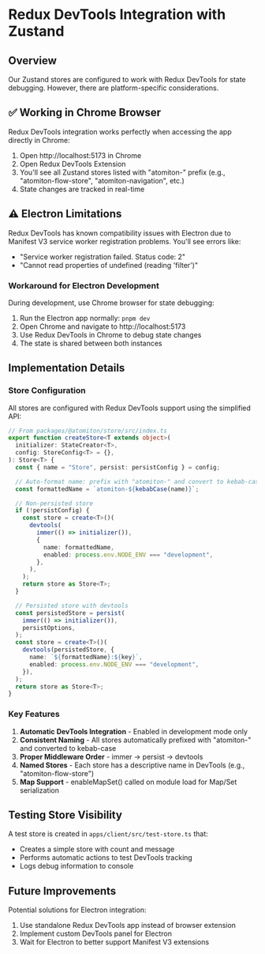 # Redux DevTools Integration with Zustand

## Overview

Our Zustand stores are configured to work with Redux DevTools for state
debugging. However, there are platform-specific considerations.

## ✅ Working in Chrome Browser

Redux DevTools integration works perfectly when accessing the app directly in
Chrome:

1. Open http://localhost:5173 in Chrome
2. Open Redux DevTools Extension
3. You'll see all Zustand stores listed with "atomiton-" prefix (e.g.,
   "atomiton-flow-store", "atomiton-navigation", etc.)
4. State changes are tracked in real-time

## ⚠️ Electron Limitations

Redux DevTools has known compatibility issues with Electron due to Manifest V3
service worker registration problems. You'll see errors like:

- "Service worker registration failed. Status code: 2"
- "Cannot read properties of undefined (reading 'filter')"

### Workaround for Electron Development

During development, use Chrome browser for state debugging:

1. Run the Electron app normally: `pnpm dev`
2. Open Chrome and navigate to http://localhost:5173
3. Use Redux DevTools in Chrome to debug state changes
4. The state is shared between both instances

## Implementation Details

### Store Configuration

All stores are configured with Redux DevTools support using the simplified API:

```typescript
// From packages/@atomiton/store/src/index.ts
export function createStore<T extends object>(
  initializer: StateCreator<T>,
  config: StoreConfig<T> = {},
): Store<T> {
  const { name = "Store", persist: persistConfig } = config;

  // Auto-format name: prefix with "atomiton-" and convert to kebab-case
  const formattedName = `atomiton-${kebabCase(name)}`;

  // Non-persisted store
  if (!persistConfig) {
    const store = create<T>()(
      devtools(
        immer(() => initializer()),
        {
          name: formattedName,
          enabled: process.env.NODE_ENV === "development",
        },
      ),
    );
    return store as Store<T>;
  }

  // Persisted store with devtools
  const persistedStore = persist(
    immer(() => initializer()),
    persistOptions,
  );
  const store = create<T>()(
    devtools(persistedStore, {
      name: `${formattedName}:${key}`,
      enabled: process.env.NODE_ENV === "development",
    }),
  );
  return store as Store<T>;
}
```

### Key Features

1. **Automatic DevTools Integration** - Enabled in development mode only
2. **Consistent Naming** - All stores automatically prefixed with "atomiton-"
   and converted to kebab-case
3. **Proper Middleware Order** - immer → persist → devtools
4. **Named Stores** - Each store has a descriptive name in DevTools (e.g.,
   "atomiton-flow-store")
5. **Map Support** - enableMapSet() called on module load for Map/Set
   serialization

## Testing Store Visibility

A test store is created in `apps/client/src/test-store.ts` that:

- Creates a simple store with count and message
- Performs automatic actions to test DevTools tracking
- Logs debug information to console

## Future Improvements

Potential solutions for Electron integration:

1. Use standalone Redux DevTools app instead of browser extension
2. Implement custom DevTools panel for Electron
3. Wait for Electron to better support Manifest V3 extensions
